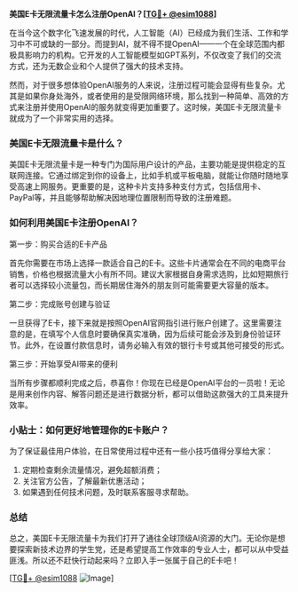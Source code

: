 **美国E卡无限流量卡怎么注册OpenAI？[[TG💪+ @esim1088](https://t.me/s/esim1088)]**

在当今这个数字化飞速发展的时代，人工智能（AI）已经成为我们生活、工作和学习中不可或缺的一部分。而提到AI，就不得不提OpenAI——一个在全球范围内都极具影响力的机构。它开发的人工智能模型如GPT系列，不仅改变了我们的交流方式，还为无数企业和个人提供了强大的技术支持。

然而，对于很多想体验OpenAI服务的人来说，注册过程可能会显得有些复杂。尤其是如果你身处海外，或者使用的是受限网络环境，那么找到一种简单、高效的方式来注册并使用OpenAI的服务就变得更加重要了。这时候，美国E卡无限流量卡就成为了一个非常实用的选择。

### 美国E卡无限流量卡是什么？

美国E卡无限流量卡是一种专门为国际用户设计的产品，主要功能是提供稳定的互联网连接。它通过绑定到你的设备上，比如手机或平板电脑，就能让你随时随地享受高速上网服务。更重要的是，这种卡片支持多种支付方式，包括信用卡、PayPal等，并且能够帮助解决因地理位置限制而导致的注册难题。

### 如何利用美国E卡注册OpenAI？

第一步：购买合适的E卡产品

首先你需要在市场上选择一款适合自己的E卡。这些卡片通常会在不同的电商平台销售，价格也根据流量大小有所不同。建议大家根据自身需求选购，比如短期旅行者可以选择较小流量包，而长期居住海外的朋友则可能需要更大容量的版本。

第二步：完成账号创建与验证

一旦获得了E卡，接下来就是按照OpenAI官网指引进行账户创建了。这里需要注意的是，在填写个人信息时要确保真实准确，因为后续可能会涉及到身份验证环节。此外，在设置付款信息时，请务必输入有效的银行卡号或其他可接受的形式。

第三步：开始享受AI带来的便利

当所有步骤都顺利完成之后，恭喜你！你现在已经是OpenAI平台的一员啦！无论是用来创作内容、解答问题还是进行数据分析，都可以借助这款强大的工具来提升效率。

### 小贴士：如何更好地管理你的E卡账户？

为了保证最佳用户体验，在日常使用过程中还有一些小技巧值得分享给大家：

1. 定期检查剩余流量情况，避免超额消费；
2. 关注官方公告，了解最新优惠活动；
3. 如果遇到任何技术问题，及时联系客服寻求帮助。

### 总结

总之，美国E卡无限流量卡为我们打开了通往全球顶级AI资源的大门。无论你是想要探索新技术边界的学生党，还是希望提高工作效率的专业人士，都可以从中受益匪浅。所以还不赶快行动起来吗？立即入手一张属于自己的E卡吧！

[[TG💪+ @esim1088](https://t.me/s/esim1088) ![Image](https://i.postimg.cc/4NQfJmqS/Snipaste-2025-05-13-00-14-12.png)]